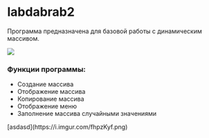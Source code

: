 # labdabrab2
<p>Программа предназначена для базовой работы с динамическим массивом.</p>
<img src='https://i.imgur.com/fhpzKyf.png' />
<br>
<h3>Функции программы:</h3>
<ul>
<li>Создание массива</li>
<li>Отображение массива</li>
<li>Копирование массива</li>
<li>Отображение меню</li>
<li>Заполнение массива случайными значениями</li>
</ul>
[asdasd](https://i.imgur.com/fhpzKyf.png)